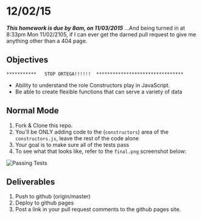 # 12/02/15 

___This homework is due by 8am, on 11/03/2015___
...And being turned in at 8:33pm Mon 11/02/2105, if I can ever get the darned pull request to give me anything other than a 404 page.


## Objectives
	***********   STOP ORTEGA!!!!!!  ********************************
- Ability to understand the role Constructors play in JavaScript.
- Be able to create flexible functions that can serve a variety of data

## Normal Mode

1. Fork & Clone this repo.
2. You'll be ONLY adding code to the (`constructors`) area of the `constructors.js`, leave the rest of the code alone
3. Your goal is to make sure all of the tests pass
4. To see what that looks like, refer to the `final.png` screenshot below:

![Passing Tests](./final.png "Passing Tests")

## Deliverables

1. Push to github (origin/master)
2. Deploy to github pages 
3. Post a link in your pull request comments to the github pages site.

